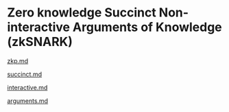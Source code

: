 #  Zero knowledge Succinct Non-interactive Arguments of Knowledge (zkSNARK)

[zkp.md](zkp.md)

[succinct.md](succinct.md)

[interactive.md](interactive.md)

[arguments.md](arguments.md)
